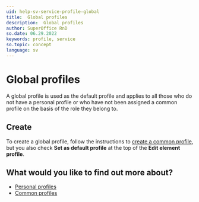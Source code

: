 ```yaml
---
uid: help-sv-service-profile-global
title:  Global profiles
description:  Global profiles
author: SuperOffice RnD
so.date: 06.29.2022
keywords: profile, service
so.topic: concept
language: sv
---
```


# Global profiles

A global profile is used as the default profile and applies to all those who do not have a personal profile or who have not been assigned a common profile on the basis of the role they belong to.

## Create

To create a global profile, follow the instructions to [create a common profile][1], but you also check **Set as default profile** at the top of the **Edit element profile**.

## What would you like to find out more about?

* [Personal profiles][2]
* [Common profiles][3]

<!-- Referenced links -->
[1]: common.md#create
[2]: personal.md
[3]: common.md

<!-- Referenced images -->

